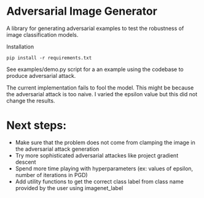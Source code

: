 # Adversarial Image Generator
A library for generating adversarial examples to test the robustness of image classification models.

Installation

`pip install -r requirements.txt`

See examples/demo.py script for a an example using the codebase to produce adversarial attack.

The current implementation fails to fool the model. This might be because the adversarial attack is too naive. I varied the epsilon value but this did not change the results.

# Next steps:

* Make sure that the problem does not come from clamping the image in the adversarial attack generation 
* Try more sophisticated adversarial attackes like project gradient descent
* Spend more time playing with hyperparameters (ex: values of epsilon, number of iterations in PGD)
* Add utility functions to get the correct class label from class name provided by the user using imagenet_label

